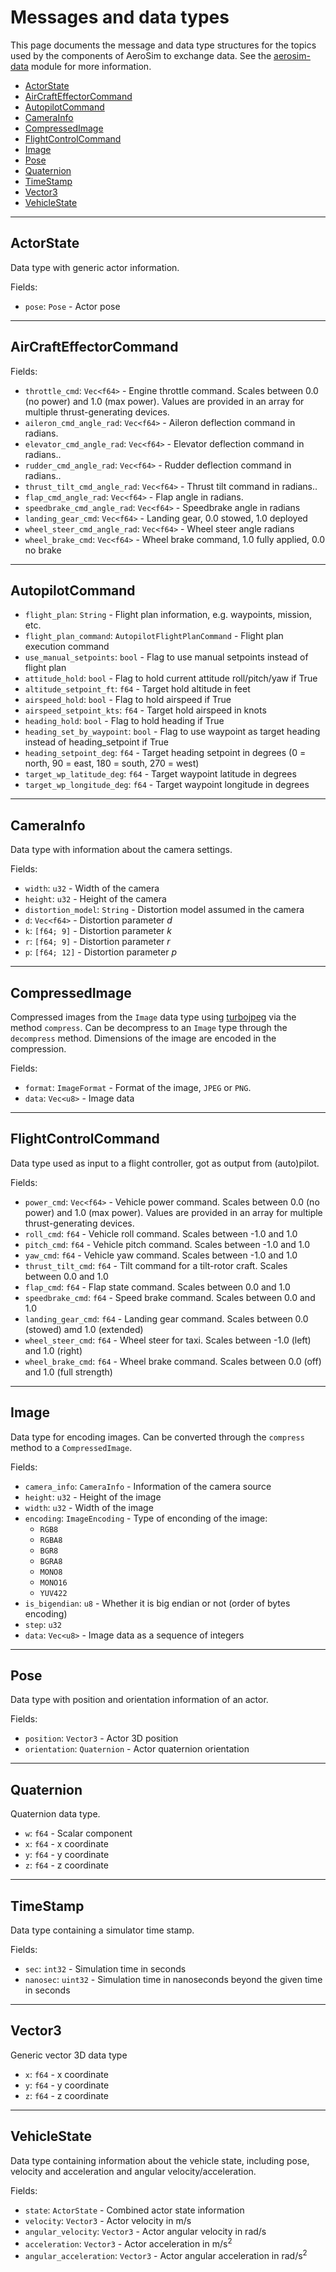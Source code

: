 # Messages and data types

This page documents the message and data type structures for the topics used by the components of AeroSim to exchange data. See the [aerosim-data](https://github.com/aerosim-open/aerosim/tree/main/aerosim-data) module for more information.

* [ActorState](#actorstate)
* [AirCraftEffectorCommand](#aircrafteffectorcommand)
* [AutopilotCommand](#autopilotcommand)
* [CameraInfo](#camerainfo)
* [CompressedImage](#compressedimage)
* [FlightControlCommand](#flightcontrolcommand)
* [Image](#image)
* [Pose](#pose)
* [Quaternion](#quaternion)
* [TimeStamp](#timestamp)
* [Vector3](#vector3)
* [VehicleState](#vehiclestate)

---

## ActorState

Data type with generic actor information.

Fields:

* `pose`: `Pose` - Actor pose

---

## AirCraftEffectorCommand

Fields:

* `throttle_cmd`: `Vec<f64>` - Engine throttle command. Scales between 0.0 (no power) and 1.0 (max power). Values are provided in an array for multiple thrust-generating devices.
* `aileron_cmd_angle_rad`: `Vec<f64>` - Aileron deflection command in radians.
* `elevator_cmd_angle_rad`: `Vec<f64>` - Elevator deflection command in radians..
* `rudder_cmd_angle_rad`: `Vec<f64>` - Rudder deflection command in radians..
* `thrust_tilt_cmd_angle_rad`: `Vec<f64>` - Thrust tilt command in radians..
* `flap_cmd_angle_rad`: `Vec<f64>` -  Flap angle in radians.
* `speedbrake_cmd_angle_rad`: `Vec<f64>` - Speedbrake angle in radians
* `landing_gear_cmd`: `Vec<f64>` - Landing gear, 0.0 stowed, 1.0 deployed
* `wheel_steer_cmd_angle_rad`: `Vec<f64>` - Wheel steer angle radians
* `wheel_brake_cmd`: `Vec<f64>` - Wheel brake command, 1.0 fully applied, 0.0 no brake

---

## AutopilotCommand

* `flight_plan`: `String` - Flight plan information, e.g. waypoints, mission, etc.
* `flight_plan_command`: `AutopilotFlightPlanCommand` - Flight plan execution command
* `use_manual_setpoints`: `bool` - Flag to use manual setpoints instead of flight plan
* `attitude_hold`: `bool` - Flag to hold current attitude roll/pitch/yaw if True
* `altitude_setpoint_ft`: `f64` - Target hold altitude in feet
* `airspeed_hold`: `bool` - Flag to hold airspeed if True
* `airspeed_setpoint_kts`: `f64` - Target hold airspeed in knots
* `heading_hold`: `bool` - Flag to hold heading if True
* `heading_set_by_waypoint`: `bool` - Flag to use waypoint as target heading instead of heading_setpoint if True
* `heading_setpoint_deg`: `f64` - Target heading setpoint in degrees (0 = north, 90 = east, 180 = south, 270 = west)
* `target_wp_latitude_deg`: `f64` - Target waypoint latitude in degrees
* `target_wp_longitude_deg`: `f64` - Target waypoint longitude in degrees

---

## CameraInfo

Data type with information about the camera settings.

Fields:

* `width`: `u32` - Width of the camera
* `height`: `u32` - Height of the camera
* `distortion_model`: `String` - Distortion model assumed in the camera
* `d`: `Vec<f64>` - Distortion parameter *d*
* `k`: `[f64; 9]` - Distortion parameter *k*
* `r`: `[f64; 9]` - Distortion parameter *r*
* `p`: `[f64; 12]` - Distortion parameter *p*

---

## CompressedImage

Compressed images from the `Image` data type using [turbojpeg](https://docs.rs/turbojpeg/latest/turbojpeg/) via the method `compress`. Can be decompress to an `Image` type through the `decompress` method. Dimensions of the image are encoded in the compression.

Fields:

* `format`: `ImageFormat` - Format of the image, `JPEG` or `PNG`.
* `data`: `Vec<u8>` - Image data

---

## FlightControlCommand

Data type used as input to a flight controller, got as output from (auto)pilot.

Fields:

* `power_cmd`: `Vec<f64>` - Vehicle power command. Scales between 0.0 (no power) and 1.0 (max power). Values are provided in an array for multiple thrust-generating devices.
* `roll_cmd`: `f64` - Vehicle roll command. Scales between -1.0 and 1.0
* `pitch_cmd`: `f64` - Vehicle pitch command. Scales between -1.0 and 1.0
* `yaw_cmd`: `f64` - Vehicle yaw command. Scales between -1.0 and 1.0
* `thrust_tilt_cmd`: `f64` - Tilt command for a tilt-rotor craft. Scales between 0.0 and 1.0
* `flap_cmd`: `f64` - Flap state command. Scales between 0.0 and 1.0
* `speedbrake_cmd`: `f64` - Speed brake command. Scales between 0.0 and 1.0
* `landing_gear_cmd`: `f64` - Landing gear command. Scales between 0.0 (stowed) amd 1.0 (extended)
* `wheel_steer_cmd`: `f64` - Wheel steer for taxi. Scales between -1.0 (left) and 1.0 (right)
* `wheel_brake_cmd`: `f64` - Wheel brake command. Scales between 0.0 (off) and 1.0 (full strength)

---

## Image

Data type for encoding images. Can be converted through the `compress` method to a `CompressedImage`.

Fields:

* `camera_info`: `CameraInfo` - Information of the camera source
* `height`: `u32` - Height of the image
* `width`: `u32` - Width of the image 
* `encoding`: `ImageEncoding` - Type of enconding of the image:
    - `RGB8`
    - `RGBA8`
    - `BGR8`
    - `BGRA8`
    - `MONO8`
    - `MONO16`
    - `YUV422`
* `is_bigendian`: `u8` - Whether it is big endian or not (order of bytes encoding)
* `step`: `u32`
* `data`: `Vec<u8>` - Image data as a sequence of integers

---

## Pose

Data type with position and orientation information of an actor.

Fields:

* `position`: `Vector3` - Actor 3D position
* `orientation`: `Quaternion` - Actor quaternion orientation

---

## Quaternion

Quaternion data type.

* `w`: `f64` - Scalar component
* `x`: `f64` - x coordinate
* `y`: `f64` - y coordinate
* `z`: `f64` - z coordinate

---

## TimeStamp

Data type containing a simulator time stamp.

Fields:

* `sec`: `int32` - Simulation time in seconds
* `nanosec`: `uint32` - Simulation time in nanoseconds beyond the given time in seconds

---

## Vector3

Generic vector 3D data type

* `x`: `f64` - x coordinate
* `y`: `f64` - y coordinate
* `z`: `f64` - z coordinate

---

## VehicleState

Data type containing information about the vehicle state, including pose, velocity and acceleration and angular velocity/acceleration.

Fields:

* `state`: `ActorState` - Combined actor state information
* `velocity`: `Vector3` - Actor velocity in m/s
* `angular_velocity`: `Vector3` - Actor angular velocity in rad/s
* `acceleration`: `Vector3` - Actor acceleration in m/s<sup>2</sup>
* `angular_acceleration`: `Vector3` - Actor angular acceleration in rad/s<sup>2</sup>
